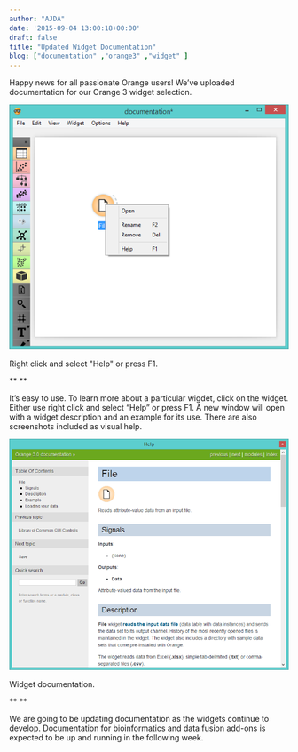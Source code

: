 ```yaml
---
author: "AJDA"
date: '2015-09-04 13:00:18+00:00'
draft: false
title: "Updated Widget Documentation"
blog: ["documentation" ,"orange3" ,"widget" ]
---
```


Happy news for all passionate Orange users! We’ve uploaded documentation for our Orange 3 widget selection.



![](blog2.png)

Right click and select "Help" or press F1.

** **

It’s easy to use. To learn more about a particular wigdet, click on the widget. Either use right click and select “Help” or press F1. A new window will open with a widget description and an example for its use. There are also screenshots included as visual help.



![](blog1.png)

Widget documentation.

** **

We are going to be updating documentation as the widgets continue to develop. Documentation for bioinformatics and data fusion add-ons is expected to be up and running in the following week. 
